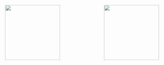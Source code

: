 <div>
  <img  height="180em" src="https://github-readme-stats.vercel.app/api?username=CreepyHard&show_icons=true&theme=tokyonight&include_all_commits=true&count_private=true"/>
  <img align="right" height="180em" src="https://github-readme-stats.vercel.app/api/top-langs/?username=CreepyHard&layout=compact&langs_count=16&theme=tokyonight"/>
</div>
